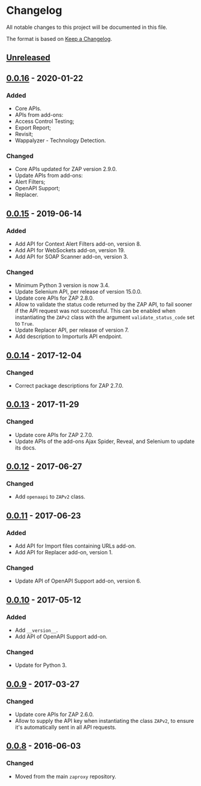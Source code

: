 # Changelog
All notable changes to this project will be documented in this file.

The format is based on [Keep a Changelog](http://keepachangelog.com/en/1.0.0/).

## [Unreleased]


## [0.0.16] - 2020-01-22
### Added
- Core APIs.
- APIs from add-ons:
 - Access Control Testing;
 - Export Report;
 - Revisit;
 - Wappalyzer - Technology Detection.

### Changed
- Core APIs updated for ZAP version 2.9.0.
- Update APIs from add-ons:
 - Alert Filters;
 - OpenAPI Support;
 - Replacer.

## [0.0.15] - 2019-06-14
### Added
- Add API for Context Alert Filters add-on, version 8.
- Add API for WebSockets add-on, version 19.
- Add API for SOAP Scanner add-on, version 3.

### Changed
- Minimum Python 3 version is now 3.4.
- Update Selenium API, per release of version 15.0.0.
- Update core APIs for ZAP 2.8.0.
- Allow to validate the status code returned by the ZAP API, to fail
sooner if the API request was not successful. This can be enabled when
instantiating the `ZAPv2` class with the argument `validate_status_code`
set to `True`.
- Update Replacer API, per release of version 7.
- Add description to Importurls API endpoint.

## [0.0.14] - 2017-12-04
### Changed
- Correct package descriptions for ZAP 2.7.0.

## [0.0.13] - 2017-11-29
### Changed
- Update core APIs for ZAP 2.7.0.
- Update APIs of the add-ons Ajax Spider, Reveal, and Selenium to update
its docs.

## [0.0.12] - 2017-06-27
### Changed
- Add `openaapi` to `ZAPv2` class.

## [0.0.11] - 2017-06-23
### Added
- Add API for Import files containing URLs add-on.
- Add API for Replacer add-on, version 1.

### Changed
- Update API of OpenAPI Support add-on, version 6.

## [0.0.10] - 2017-05-12
### Added
- Add `__version__`.
- Add API of OpenAPI Support add-on.

### Changed
- Update for Python 3.

## [0.0.9] - 2017-03-27
### Changed
- Update core APIs for ZAP 2.6.0.
- Allow to supply the API key when instantiating the class `ZAPv2`, to
ensure it's automatically sent in all API requests.

## [0.0.8] - 2016-06-03
### Changed
- Moved from the main `zaproxy` repository.

[Unreleased]: https://github.com/zaproxy/zap-api-python/compare/0.0.16...HEAD
[0.0.16]: https://github.com/zaproxy/zap-api-python/compare/0.0.15...0.0.16
[0.0.15]: https://github.com/zaproxy/zap-api-python/compare/0.0.14...0.0.15
[0.0.14]: https://github.com/zaproxy/zap-api-python/compare/0.0.13...0.0.14
[0.0.13]: https://github.com/zaproxy/zap-api-python/compare/0.0.12...0.0.13
[0.0.12]: https://github.com/zaproxy/zap-api-python/compare/0.0.11...0.0.12
[0.0.11]: https://github.com/zaproxy/zap-api-python/compare/0.0.10...0.0.11
[0.0.10]: https://github.com/zaproxy/zap-api-python/compare/0.0.9...0.0.10
[0.0.9]: https://github.com/zaproxy/zap-api-python/compare/0.0.8...0.0.9
[0.0.8]: https://github.com/zaproxy/zap-api-python/compare/98ce6066deba2c65eb992489311e146fff9b3430...0.0.8